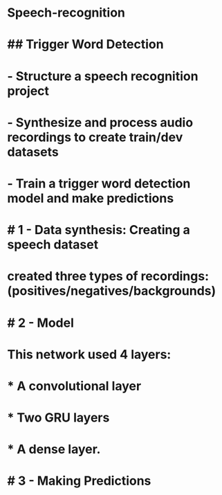 # Speech-recognition
# ## Trigger Word Detection
# 
# - Structure a speech recognition project
# - Synthesize and process audio recordings to create train/dev datasets
# - Train a trigger word detection model and make predictions

# # 1 - Data synthesis: Creating a speech dataset

# created three types of recordings: (positives/negatives/backgrounds)

# # 2 - Model
# This network used 4 layers:
#     * A convolutional layer
#     * Two GRU layers
#     * A dense layer. 
#

# # 3 - Making Predictions
